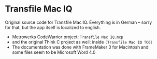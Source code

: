 # Transfile Mac IQ

Original source code for Transfile Mac IQ. Everything is in German – sorry for that, but the app itself is localized to english.

- Metrowerks CodeWarrior project: `Transfile Mac IQ.mcp`
- and the original Think C project as well: inside `(Transfile Mac IQ TC6)`
- The documentation was done with FrameMaker 3 for Macintosh and some files seem to be Microsoft Word 4.0
